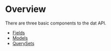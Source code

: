 # Overview

There are three basic components to the dat API.

- [Fields](api.md#fields)
- [Models](api.md#models)
- [QuerySets](api.md#queryset)
